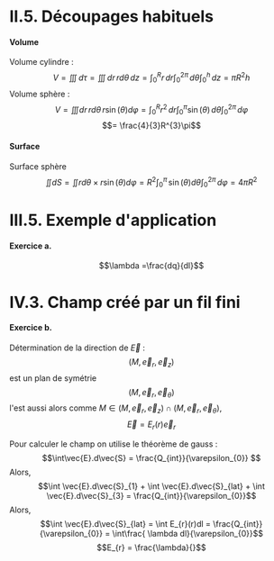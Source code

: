 # II.5. Découpages habituels
#### Volume
Volume cylindre : 
$$V = \iiint \, d\tau = \iiint  \, dr  \, rd\theta  \, dz = \int_{0}^{R}r \, dr \int_{0}^{2\pi}  \, d\theta \int_{0}^{h} \, dz = \pi R^{2}h$$ Volume sphère : 
$$V = \iiint dr \,r d\theta \, r\sin(\theta)d\varphi = \int _{0}^{R} r^{2} \,dr \int_{0}^{\pi} \sin(\theta) \, d\theta \int_{0}^{2\pi} \, d\varphi  $$
$$= \frac{4}{3}R^{3}\pi$$

#### Surface
Surface sphère 
$$\iint dS = \iint rd\theta \times r \sin(\theta)d\varphi = R^{2} \int_{0}^{\pi} \, \sin(\theta)d\theta \int_{0}^{2\pi}  \, d\varphi = 4\pi R^{2}$$

# III.5. Exemple d'application 
#### Exercice a. 
$$\lambda =\frac{dq}{dl}$$

# IV.3. Champ créé par un fil fini
#### Exercice b.
Détermination de la direction de $\vec{E}$ : 
$$(M, \vec{e}_{r}, \vec{e}_{z})$$
est un plan de symétrie
$$(M, \vec{e}_{r}, \vec{e}_{\theta})$$
l'est aussi alors comme $M \in (M, \vec{e}_{r}, \vec{e}_{z}) \cap (M, \vec{e}_{r}, \vec{e}_{\theta})$,
$$\vec{E} = E_{r}(r) \vec{e}_{r}$$

Pour calculer le champ on utilise le théorème de gauss : 
$$\int\vec{E}.d\vec{S} = \frac{Q_{int}}{\varepsilon_{0}} $$
Alors, 
$$\int \vec{E}.d\vec{S}_{1} + \int \vec{E}.d\vec{S}_{lat} + \int \vec{E}.d\vec{S}_{3} = \frac{Q_{int}}{\varepsilon_{0}}$$
Alors, 
$$\int \vec{E}.d\vec{S}_{lat} = \int E_{r}(r)dl = \frac{Q_{int}}{\varepsilon_{0}} = \int\frac{ \lambda dl}{\varepsilon_{0}}$$
$$E_{r} = \frac{\lambda}{}$$